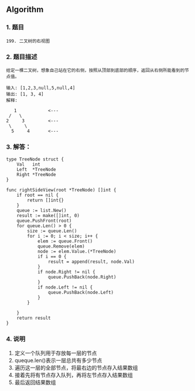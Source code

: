 ## Algorithm
### 1. 题目
```
199. 二叉树的右视图
```
### 2. 题目描述
```
给定一棵二叉树，想象自己站在它的右侧，按照从顶部到底部的顺序，返回从右侧所能看到的节点值。

输入: [1,2,3,null,5,null,4]
输出: [1, 3, 4]
解释:

   1            <---
 /   \
2     3         <---
 \     \
  5     4       <---

```

### 3. 解答：
```golang
type TreeNode struct {
	Val   int
	Left  *TreeNode
	Right *TreeNode
}

func rightSideView(root *TreeNode) []int {
	if root == nil {
		return []int{}
	}
	queue := list.New()
	result := make([]int, 0)
	queue.PushFront(root)
	for queue.Len() > 0 {
		size := queue.Len()
		for i := 0; i < size; i++ {
			elem := queue.Front()
			queue.Remove(elem)
			node := elem.Value.(*TreeNode)
			if i == 0 {
				result = append(result, node.Val)
			}
			if node.Right != nil {
				queue.PushBack(node.Right)
			}
			if node.Left != nil {
				queue.PushBack(node.Left)
			}
		}

	}
	return result
}
```
### 4. 说明

1. 定义一个队列用于存放每一层的节点
2. queque.len()表示一层总共有多少节点
3. 遍历这一层的全部节点，将最右边的节点存入结果数组
4. 接着先将有节点存入队列，再将左节点存入结果数组
5. 最后返回结果数组